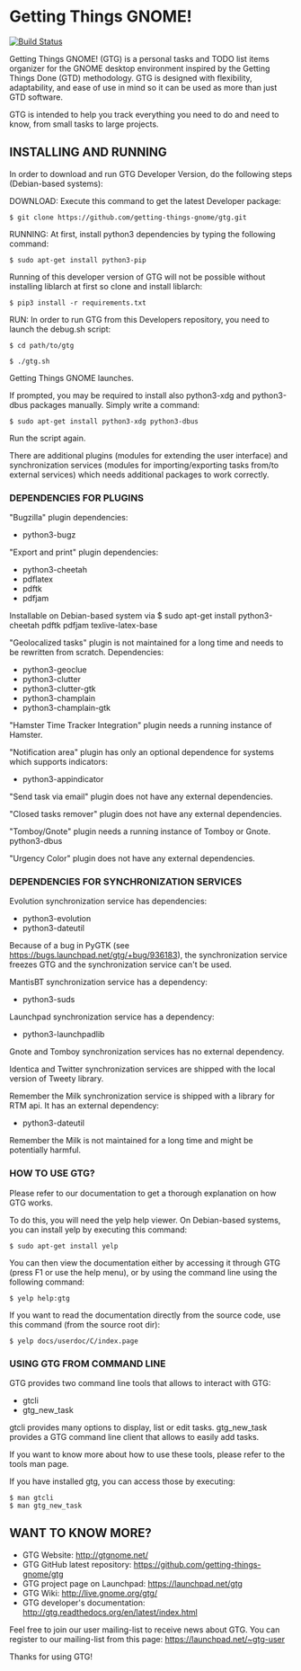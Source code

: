 # Getting Things GNOME!

[![Build Status](https://travis-ci.org/getting-things-gnome/gtg.svg?branch=master)](https://travis-ci.org/getting-things-gnome/gtg)

Getting Things GNOME! (GTG) is a personal tasks and TODO list items organizer
for the GNOME desktop environment inspired by the Getting Things Done (GTD)
methodology. GTG is designed with flexibility, adaptability, and ease of use
in mind so it can be used as more than just GTD software.

GTG is intended to help you track everything you need to do and need to know,
from small tasks to large projects.

## INSTALLING AND RUNNING

In order to download and run GTG Developer Version, do the following steps 
(Debian-based systems):

DOWNLOAD: 
Execute this command to get the latest Developer package:

	$ git clone https://github.com/getting-things-gnome/gtg.git

RUNNING: 
At first, install python3 dependencies by typing the following command:
 
	$ sudo apt-get install python3-pip

Running of this developer version of GTG will not be possible without installing 
liblarch at first so clone and install liblarch:

	$ pip3 install -r requirements.txt

RUN:
In order to run GTG from this Developers repository, you need to launch the debug.sh script:

	$ cd path/to/gtg

	$ ./gtg.sh

Getting Things GNOME launches.

If prompted, you may be required to install also python3-xdg and python3-dbus packages manually. Simply write a command:

	$ sudo apt-get install python3-xdg python3-dbus

Run the script again.


There are additional plugins (modules for extending the user interface) and
synchronization services (modules for importing/exporting tasks from/to
external services) which needs additional packages to work correctly.

### DEPENDENCIES FOR PLUGINS

"Bugzilla" plugin dependencies:
  * python3-bugz

"Export and print" plugin dependencies:
  * python3-cheetah
  * pdflatex
  * pdftk
  * pdfjam

Installable on Debian-based system via
    	$ sudo apt-get install python3-cheetah pdftk pdfjam texlive-latex-base

"Geolocalized tasks" plugin is not maintained for a long time and needs to be
rewritten from scratch. Dependencies:
  * python3-geoclue
  * python3-clutter
  * python3-clutter-gtk
  * python3-champlain
  * python3-champlain-gtk

"Hamster Time Tracker Integration" plugin needs a running instance of Hamster.

"Notification area" plugin has only an optional dependence for systems
which supports indicators:
  * python3-appindicator

"Send task via email" plugin does not have any external dependencies.

"Closed tasks remover" plugin does not have any external dependencies.

"Tomboy/Gnote" plugin needs a running instance of Tomboy or Gnote.
python3-dbus

"Urgency Color" plugin does not have any external dependencies.

### DEPENDENCIES FOR SYNCHRONIZATION SERVICES

Evolution synchronization service has dependencies:
  * python3-evolution
  * python3-dateutil

Because of a bug in PyGTK (see https://bugs.launchpad.net/gtg/+bug/936183),
the synchronization service freezes GTG and the synchronization service can't be used.

MantisBT synchronization service has a dependency:
  * python3-suds

Launchpad synchronization service has a dependency:
  * python3-launchpadlib

Gnote and Tomboy synchronization services has no external dependency.

Identica and Twitter synchronization services are shipped with the local
version of Tweety library.

Remember the Milk synchronization service is shipped with a library for RTM api. It has an external dependency:
  * python3-dateutil

Remember the Milk is not maintained for a long time and might be potentially harmful.

### HOW TO USE GTG?

Please refer to our documentation to get a thorough explanation on how GTG
works.

To do this, you will need the yelp help viewer. On Debian-based systems, you
can install yelp by executing this command:

    $ sudo apt-get install yelp

You can then view the documentation either by accessing it through GTG (press
F1 or use the help menu), or by using the command line using the following
command:

    $ yelp help:gtg

If you want to read the documentation directly from the source code, use
this command (from the source root dir):

    $ yelp docs/userdoc/C/index.page

### USING GTG FROM COMMAND LINE

GTG provides two command line tools that allows to interact with GTG:

 * gtcli
 * gtg_new_task

gtcli provides many options to display, list or edit tasks. gtg_new_task
provides a GTG command line client that allows to easily add tasks.

If you want to know more about how to use these tools, please refer to the
tools man page.

If you have installed gtg, you can access those by executing:

    $ man gtcli
    $ man gtg_new_task

## WANT TO KNOW MORE?

 * GTG Website: http://gtgnome.net/
 * GTG GitHub latest repository: https://github.com/getting-things-gnome/gtg
 * GTG project page on Launchpad: https://launchpad.net/gtg
 * GTG Wiki: http://live.gnome.org/gtg/
 * GTG developer's documentation: http://gtg.readthedocs.org/en/latest/index.html

Feel free to join our user mailing-list to receive news about GTG. You can
register to our mailing-list from this page: https://launchpad.net/~gtg-user

Thanks for using GTG!
